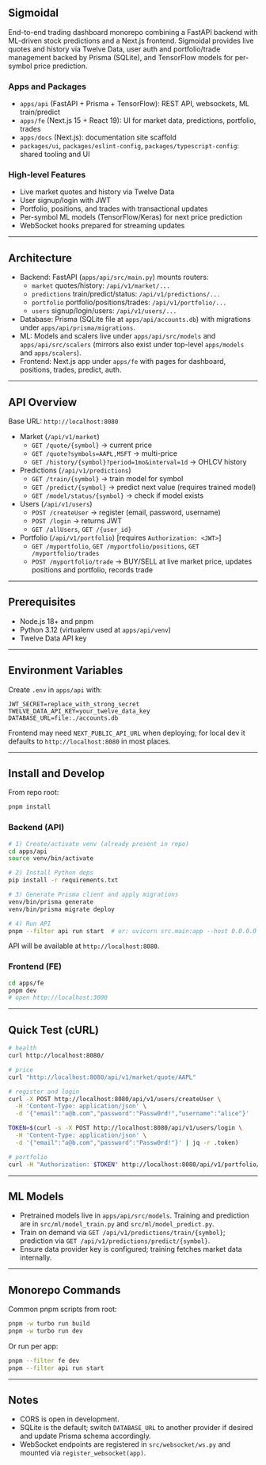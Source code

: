 ## Sigmoidal

End-to-end trading dashboard monorepo combining a FastAPI backend with ML-driven stock predictions and a Next.js frontend. Sigmoidal provides live quotes and history via Twelve Data, user auth and portfolio/trade management backed by Prisma (SQLite), and TensorFlow models for per-symbol price prediction.

### Apps and Packages
- `apps/api` (FastAPI + Prisma + TensorFlow): REST API, websockets, ML train/predict
- `apps/fe` (Next.js 15 + React 19): UI for market data, predictions, portfolio, trades
- `apps/docs` (Next.js): documentation site scaffold
- `packages/ui`, `packages/eslint-config`, `packages/typescript-config`: shared tooling and UI

### High-level Features
- Live market quotes and history via Twelve Data
- User signup/login with JWT
- Portfolio, positions, and trades with transactional updates
- Per-symbol ML models (TensorFlow/Keras) for next price prediction
- WebSocket hooks prepared for streaming updates

---

## Architecture

- Backend: FastAPI (`apps/api/src/main.py`) mounts routers:
  - `market` quotes/history: `/api/v1/market/...`
  - `predictions` train/predict/status: `/api/v1/predictions/...`
  - `portfolio` portfolio/positions/trades: `/api/v1/portfolio/...`
  - `users` signup/login/users: `/api/v1/users/...`
- Database: Prisma (SQLite file at `apps/api/accounts.db`) with migrations under `apps/api/prisma/migrations`.
- ML: Models and scalers live under `apps/api/src/models` and `apps/api/src/scalers` (mirrors also exist under top-level `apps/models` and `apps/scalers`).
- Frontend: Next.js app under `apps/fe` with pages for dashboard, positions, trades, predict, auth.

---

## API Overview

Base URL: `http://localhost:8080`

- Market (`/api/v1/market`)
  - `GET /quote/{symbol}` → current price
  - `GET /quote?symbols=AAPL,MSFT` → multi-price
  - `GET /history/{symbol}?period=1mo&interval=1d` → OHLCV history
- Predictions (`/api/v1/predictions`)
  - `GET /train/{symbol}` → train model for symbol
  - `GET /predict/{symbol}` → predict next value (requires trained model)
  - `GET /model/status/{symbol}` → check if model exists
- Users (`/api/v1/users`)
  - `POST /createUser` → register (email, password, username)
  - `POST /login` → returns JWT
  - `GET /allUsers`, `GET /{user_id}`
- Portfolio (`/api/v1/portfolio`) [requires `Authorization: <JWT>`]
  - `GET /myportfolio`, `GET /myportfolio/positions`, `GET /myportfolio/trades`
  - `POST /myportfolio/trade` → BUY/SELL at live market price, updates positions and portfolio, records trade

---

## Prerequisites

- Node.js 18+ and pnpm
- Python 3.12 (virtualenv used at `apps/api/venv`)
- Twelve Data API key

---

## Environment Variables

Create `.env` in `apps/api` with:

```
JWT_SECRET=replace_with_strong_secret
TWELVE_DATA_API_KEY=your_twelve_data_key
DATABASE_URL=file:./accounts.db
```

Frontend may need `NEXT_PUBLIC_API_URL` when deploying; for local dev it defaults to `http://localhost:8080` in most places.

---

## Install and Develop

From repo root:

```bash
pnpm install
```

### Backend (API)

```bash
# 1) Create/activate venv (already present in repo)
cd apps/api
source venv/bin/activate

# 2) Install Python deps
pip install -r requirements.txt

# 3) Generate Prisma client and apply migrations
venv/bin/prisma generate
venv/bin/prisma migrate deploy

# 4) Run API
pnpm --filter api run start  # or: uvicorn src.main:app --host 0.0.0.0 --port 8080
```

API will be available at `http://localhost:8080`.

### Frontend (FE)

```bash
cd apps/fe
pnpm dev
# open http://localhost:3000
```

---

## Quick Test (cURL)

```bash
# health
curl http://localhost:8080/

# price
curl "http://localhost:8080/api/v1/market/quote/AAPL"

# register and login
curl -X POST http://localhost:8080/api/v1/users/createUser \
  -H 'Content-Type: application/json' \
  -d '{"email":"a@b.com","password":"Passw0rd!","username":"alice"}'

TOKEN=$(curl -s -X POST http://localhost:8080/api/v1/users/login \
  -H 'Content-Type: application/json' \
  -d '{"email":"a@b.com","password":"Passw0rd!"}' | jq -r .token)

# portfolio
curl -H "Authorization: $TOKEN" http://localhost:8080/api/v1/portfolio/myportfolio
```

---

## ML Models

- Pretrained models live in `apps/api/src/models`. Training and prediction are in `src/ml/model_train.py` and `src/ml/model_predict.py`.
- Train on demand via `GET /api/v1/predictions/train/{symbol}`; prediction via `GET /api/v1/predictions/predict/{symbol}`.
- Ensure data provider key is configured; training fetches market data internally.

---

## Monorepo Commands

Common pnpm scripts from root:

```bash
pnpm -w turbo run build
pnpm -w turbo run dev
```

Or run per app:

```bash
pnpm --filter fe dev
pnpm --filter api run start
```

---

## Notes

- CORS is open in development.
- SQLite is the default; switch `DATABASE_URL` to another provider if desired and update Prisma schema accordingly.
- WebSocket endpoints are registered in `src/websocket/ws.py` and mounted via `register_websocket(app)`.
